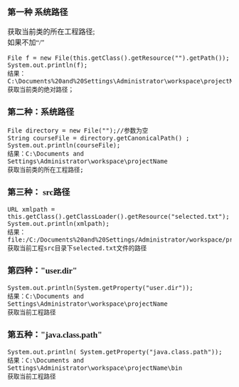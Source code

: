 <font face="SimSun" size=3>

### 第一种 系统路径
获取当前类的所在工程路径;   
如果不加“/”   
~~~
File f = new File(this.getClass().getResource("").getPath());
System.out.println(f);
结果：C:\Documents%20and%20Settings\Administrator\workspace\projectName\bin\com\test
获取当前类的绝对路径；   
~~~


### 第二种：系统路径
~~~
File directory = new File("");//参数为空   
String courseFile = directory.getCanonicalPath() ;
System.out.println(courseFile);
结果：C:\Documents and Settings\Administrator\workspace\projectName
获取当前类的所在工程路径;   
~~~


### 第三种： src路径
~~~
URL xmlpath = this.getClass().getClassLoader().getResource("selected.txt");
System.out.println(xmlpath);
结果：file:/C:/Documents%20and%20Settings/Administrator/workspace/projectName/bin/selected.txt
获取当前工程src目录下selected.txt文件的路径   
~~~

### 第四种："user.dir"
~~~
System.out.println(System.getProperty("user.dir"));
结果：C:\Documents and Settings\Administrator\workspace\projectName
获取当前工程路径
~~~

### 第五种："java.class.path"
~~~
System.out.println( System.getProperty("java.class.path"));
结果：C:\Documents and Settings\Administrator\workspace\projectName\bin
获取当前工程路径
~~~


</font>
